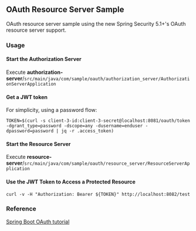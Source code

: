 ## OAuth Resource Server Sample

OAuth resource server sample using the new Spring Security 5.1+'s OAuth resource server support.

### Usage

#### Start the Authorization Server

Execute **authorization-server**/`src/main/java/com/sample/oauth/authorization_server/AuthorizationServerApplication`

#### Get a JWT token

For simplicity, using a password flow:

```
TOKEN=$(curl -s client-3-id:client-3-secret@localhost:8081/oauth/token -dgrant_type=password -dscope=any -dusername=enduser -dpassword=password | jq -r .access_token)
```

#### Start the Resource Server

Execute **resource-server**/`src/main/java/com/sample/oauth/resource_server/ResourceServerApplication`

#### Use the JWT Token to Access a Protected Resource
 
```
curl -v -H "Authorization: Bearer ${TOKEN}" http://localhost:8082/test
```

### Reference

[Spring Boot OAuth tutorial](https://spring.io/guides/tutorials/spring-boot-oauth2)
